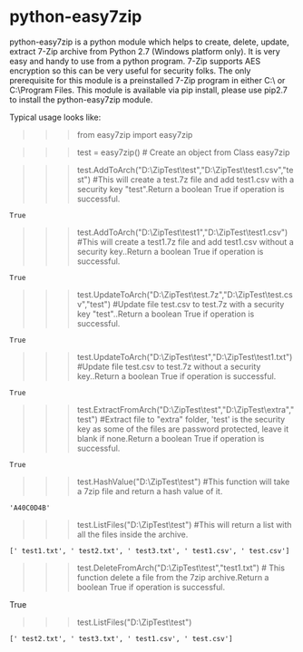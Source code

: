 python-easy7zip
===========

python-easy7zip is a python module which helps to create, delete, update, extract 7-Zip archive from Python 2.7 (Windows platform only).
It is very easy and handy to use from a python program.
7-Zip supports AES encryption so this can be very useful for security folks.
The only prerequisite  for this module is a preinstalled 7-Zip program in either C:\ or C:\Program Files.
This module is available via pip install, please use pip2.7 to install the python-easy7zip module.

Typical usage looks like:

>>> from easy7zip import easy7zip

>>> test = easy7zip()                                                               # Create an object from Class easy7zip

>>> test.AddToArch("D:\ZipTest\test","D:\ZipTest\test1.csv","test")                 #This will create a test.7z file and add test1.csv with a security key "test".Return a boolean True if operation is successful.


    True                                                                            
>>> test.AddToArch("D:\ZipTest\test1","D:\ZipTest\test1.csv")                       #This will create a test1.7z file and add test1.csv without a security key..Return a boolean True if operation is successful.

    True 

>>> test.UpdateToArch("D:\ZipTest\test.7z","D:\ZipTest\test.csv","test")            #Update file test.csv to test.7z with a security key "test"..Return a boolean True if operation is successful.

    True

>>> test.UpdateToArch("D:\ZipTest\test","D:\ZipTest\test1.txt")                     #Update file test.csv to test.7z without a security key..Return a boolean True if operation is successful.

    True

>>> test.ExtractFromArch("D:\ZipTest\test","D:\ZipTest\extra","test")               #Extract file to "extra" folder, 'test' is the security key as some of the files are password protected, leave it blank if none.Return a boolean True if operation is successful.

    True

>>> test.HashValue("D:\ZipTest\test")                                               #This function will take a 7zip file and return a hash value of it.

    'A40C0D4B'

>>> test.ListFiles("D:\ZipTest\test")                                               #This will return a list with all the files inside the archive.

    [' test1.txt', ' test2.txt', ' test3.txt', ' test1.csv', ' test.csv']

>>> test.DeleteFromArch("D:\ZipTest\test","test1.txt")                               # This function delete a file from the 7zip archive.Return a boolean True if operation is successful.

  True

>>> test.ListFiles("D:\ZipTest\test")

    [' test2.txt', ' test3.txt', ' test1.csv', ' test.csv']
